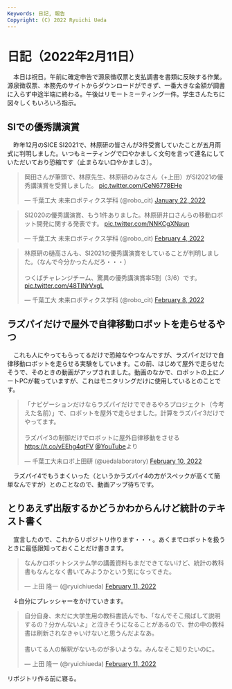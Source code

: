 ```yaml
---
Keywords: 日記, 報告
Copyright: (C) 2022 Ryuichi Ueda
---
```


# 日記（2022年2月11日） 

　本日は祝日。午前に確定申告で源泉徴収票と支払調書を書類に反映する作業。源泉徴収票、本務先のサイトからダウンロードができず、一番大きな金額が調書に入らず中途半端に終わる。午後はリモートミーティング一件。学生さんたちに図々しくもいろいろ指示。


## SIでの優秀講演賞

　昨年12月のSICE SI2021で、林原研の皆さんが3件受賞していたことが五月雨式に判明しました。いつもミーティングで口やかましく文句を言って連名にしていただいており恐縮です（止まらない口やかましさ）。

<blockquote class="twitter-tweet" data-partner="tweetdeck"><p lang="ja" dir="ltr">岡田さんが筆頭で、林原先生、林原研のみなさん（+上田）がSI2021の優秀講演賞を受賞しました。 <a href="https://t.co/CeN6778EHe">pic.twitter.com/CeN6778EHe</a></p>&mdash; 千葉工大 未来ロボティクス学科 (@robo_cit) <a href="https://twitter.com/robo_cit/status/1484743906910928896?ref_src=twsrc%5Etfw">January 22, 2022</a></blockquote>
<script async src="https://platform.twitter.com/widgets.js" charset="utf-8"></script>

<blockquote class="twitter-tweet" data-partner="tweetdeck"><p lang="ja" dir="ltr">SI2020の優秀講演賞、もう1件ありました。林原研井口さんらの移動ロボット開発に関する発表です。 <a href="https://t.co/NNKCgXNaun">pic.twitter.com/NNKCgXNaun</a></p>&mdash; 千葉工大 未来ロボティクス学科 (@robo_cit) <a href="https://twitter.com/robo_cit/status/1489458470286139393?ref_src=twsrc%5Etfw">February 4, 2022</a></blockquote>
<script async src="https://platform.twitter.com/widgets.js" charset="utf-8"></script>

<blockquote class="twitter-tweet" data-partner="tweetdeck"><p lang="ja" dir="ltr">林原研の樋高さんも、SI2021の優秀講演賞をしていることが判明しました。（なんで今分かったんだろ・・・）<br><br>つくばチャレンジチーム、驚異の優秀講演賞率5割（3/6）です。 <a href="https://t.co/48TINrVxgL">pic.twitter.com/48TINrVxgL</a></p>&mdash; 千葉工大 未来ロボティクス学科 (@robo_cit) <a href="https://twitter.com/robo_cit/status/1490946580354318339?ref_src=twsrc%5Etfw">February 8, 2022</a></blockquote>
<script async src="https://platform.twitter.com/widgets.js" charset="utf-8"></script>

## ラズパイだけで屋外で自律移動ロボットを走らせるやつ

　これも人にやってもらってるだけで恐縮なやつなんですが、ラズパイだけで自律移動ロボットを走らせる実験をしています。この前、はじめて屋外で走らせたそうで、そのときの動画がアップされました。動画のなかで、ロボットの上にノートPCが載っていますが、これはモニタリングだけに使用しているとのことです。

<blockquote class="twitter-tweet" data-partner="tweetdeck"><p lang="ja" dir="ltr">「ナビゲーションだけならラズパイだけでできるやろプロジェクト（今考えた名前）」で、ロボットを屋外で走らせました。計算をラズパイ3だけでやってます。<br><br>ラズパイ3の制御だけでロボットに屋外自律移動をさせる <a href="https://t.co/vEEhg4qtFV">https://t.co/vEEhg4qtFV</a> <a href="https://twitter.com/YouTube?ref_src=twsrc%5Etfw">@YouTube</a>より</p>&mdash; 千葉工大未ロボ上田研 (@uedalaboratory) <a href="https://twitter.com/uedalaboratory/status/1491651664742592512?ref_src=twsrc%5Etfw">February 10, 2022</a></blockquote>
<script async src="https://platform.twitter.com/widgets.js" charset="utf-8"></script>


　ラズパイ4でもうまくいった（というかラズパイ4の方がスペックが高くて簡単なんですが）とのことなので、動画アップ待ちです。

## とりあえず出版するかどうかわからんけど統計のテキスト書く

　宣言したので、これからリポジトリ作ります・・・。あくまでロボットを扱うときに最低限知っておくことだけ書きます。

<blockquote class="twitter-tweet" data-partner="tweetdeck"><p lang="ja" dir="ltr">なんかロボットシステム学の講義資料もまだできてないけど、統計の教科書もなんとなく書いてみようかという気になってきた。</p>&mdash; 上田 隆一 (@ryuichiueda) <a href="https://twitter.com/ryuichiueda/status/1492032638554898433?ref_src=twsrc%5Etfw">February 11, 2022</a></blockquote>
<script async src="https://platform.twitter.com/widgets.js" charset="utf-8"></script>

　↓自分にプレッシャーをかけていきます。

<blockquote class="twitter-tweet" data-partner="tweetdeck"><p lang="ja" dir="ltr">自分自身、未だに大学生用の教科書読んでも、「なんでそこ飛ばして説明するの？分かんないよ」と泣きそうになることがあるので、世の中の教科書は刷新されなきゃいけないと思うんだよなあ。<br><br>書いてる人の解釈がないものが多いような。みんなそこ知りたいのに。</p>&mdash; 上田 隆一 (@ryuichiueda) <a href="https://twitter.com/ryuichiueda/status/1492033710899994624?ref_src=twsrc%5Etfw">February 11, 2022</a></blockquote>
<script async src="https://platform.twitter.com/widgets.js" charset="utf-8"></script>


リポジトリ作る前に寝る。
